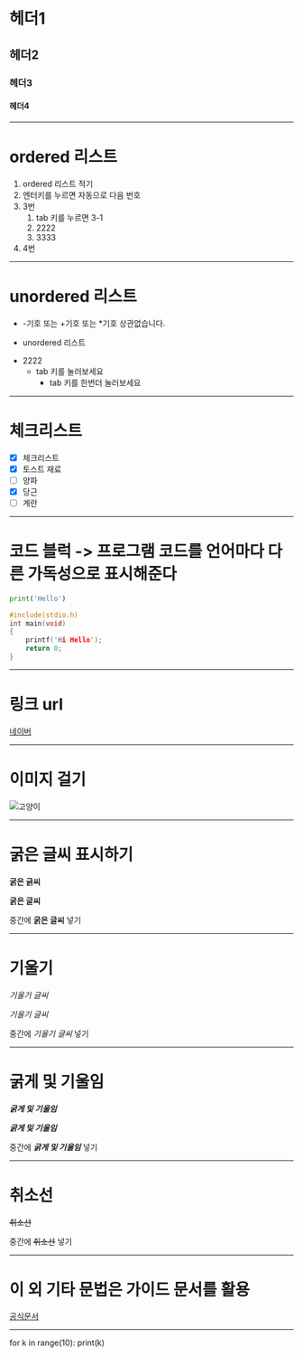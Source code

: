 # 헤더1
## 헤더2
### 헤더3
#### 헤더4

---

# ordered 리스트
1. ordered 리스트 적기
2. 엔터키를 누르면 자동으로 다음 번호
3. 3번
   1. tab 키를 누르면 3-1
   2. 2222
   3. 3333
4. 4번

---

# unordered 리스트
* -기호 또는 +기호 또는 *기호 상관없습니다.
- unordered 리스트
+ 2222
  +  tab 키를 눌러보세요
     + tab 키를 한번더 눌러보세요

---

# 체크리스트
- [x] 체크리스트
- [x] 토스트 재료
- [ ] 양파
- [x] 당근
- [ ] 계란

---

# 코드 블럭 -> 프로그램 코드를 언어마다 다른 가독성으로 표시해준다

```python
print('Hello')
```

```c
#include(stdio.h)
int main(void)
{
    printf('Hi Hello');
    return 0;
}
```

---

# 링크 url
[네이버](http://www.naver.com)

---

# 이미지 걸기
![고양이](https://health.chosun.com/site/data/img_dir/2023/07/17/2023071701753_0.jpg)

---

# 굵은 글씨 표시하기

__굵은 긁씨__

**굵은 글씨**

중간에 **굵은 글씨** 넣기

---

# 기울기
_기울기 글씨_

*기울기 글씨*

중간에 *기울기 글씨* 넣기

---

# 굵게 및 기울임
___굵게 및 기울임___

***굵게 및 기울임***

중간에 ***굵게 및 기울임*** 넣기

---

# 취소선

~~취소선~~

중간에 ~~취소선~~ 넣기

---

# 이 외 기타 문법은 가이드 문서를 활용
[공식문서](https://www.markdownguide.org/basic-syntax/)

---

for k in range(10):
   print(k)
   